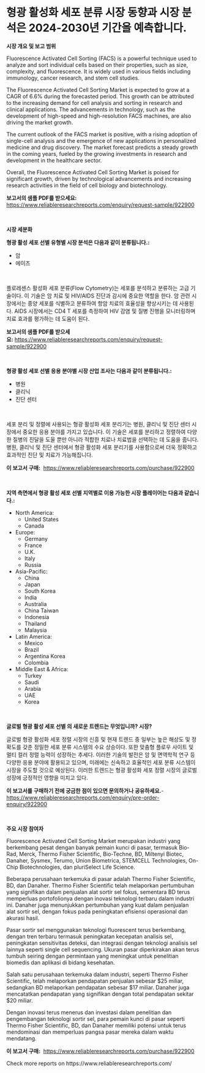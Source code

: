 <p><h1>형광 활성화 세포 분류 시장 동향과 시장 분석은 2024-2030년 기간을 예측합니다.</h1></p><p><strong>시장 개요 및 보고 범위</strong></p>
<p><p>Fluorescence Activated Cell Sorting (FACS) is a powerful technique used to analyze and sort individual cells based on their properties, such as size, complexity, and fluorescence. It is widely used in various fields including immunology, cancer research, and stem cell studies.</p><p>The Fluorescence Activated Cell Sorting Market is expected to grow at a CAGR of 6.6% during the forecasted period. This growth can be attributed to the increasing demand for cell analysis and sorting in research and clinical applications. The advancements in technology, such as the development of high-speed and high-resolution FACS machines, are also driving the market growth.</p><p>The current outlook of the FACS market is positive, with a rising adoption of single-cell analysis and the emergence of new applications in personalized medicine and drug discovery. The market forecast predicts a steady growth in the coming years, fueled by the growing investments in research and development in the healthcare sector.</p><p>Overall, the Fluorescence Activated Cell Sorting Market is poised for significant growth, driven by technological advancements and increasing research activities in the field of cell biology and biotechnology.</p></p>
<p><strong>보고서의 샘플 PDF를 받으세요:</strong> <a href="https://www.reliableresearchreports.com/enquiry/request-sample/922900">https://www.reliableresearchreports.com/enquiry/request-sample/922900</a></p>
<p>&nbsp;</p>
<p><strong>시장 세분화</strong></p>
<p><strong>형광 활성 세포 선별 유형별 시장 분석은 다음과 같이 분류됩니다.:</strong></p>
<p><ul><li>암</li><li>에이즈</li></ul></p>
<p>&nbsp;</p>
<p><p>플로레센스 활성화 세포 분류(Flow Cytometry)는 세포를 분석하고 분류하는 고급 기술이다. 이 기술은 암 치료 및 HIV/AIDS 진단과 감시에 중요한 역할을 한다. 암 관련 시장에서는 종양 세포를 식별하고 분류하여 항암 치료의 효율성을 향상시키는 데 사용된다. AIDS 시장에서는 CD4 T 세포를 측정하여 HIV 감염 및 질병 진행을 모니터링하며 치료 효과를 평가하는 데 도움이 된다.</p></p>
<p><strong>보고서의 샘플 PDF를 받으세요:</strong>&nbsp;<a href="https://www.reliableresearchreports.com/enquiry/request-sample/922900">https://www.reliableresearchreports.com/enquiry/request-sample/922900</a></p>
<p>&nbsp;</p>
<p><strong> 형광 활성 세포 선별 응용 분야별 시장 산업 조사는 다음과 같이 분류됩니다.:</strong></p>
<p><ul><li>병원</li><li>클리닉</li><li>진단 센터</li></ul></p>
<p>&nbsp;</p>
<p><p>세포 분리 및 정렬에 사용되는 형광 활성화 세포 분리기는 병원, 클리닉 및 진단 센터 시장에서 중요한 응용 분야를 가지고 있습니다. 이 기술은 세포를 분리하고 정렬하여 다양한 질병의 진달을 도울 뿐만 아니라 적합한 치료나 치료법을 선택하는 데 도움을 줍니다. 병원, 클리닉 및 진단 센터에서 형광 활성화 세포 분리기를 사용함으로써 더욱 정확하고 효과적인 진단 및 치료가 가능해집니다.</p></p>
<p><strong>이 보고서 구매:</strong>&nbsp; <a href="https://www.reliableresearchreports.com/purchase/922900">https://www.reliableresearchreports.com/purchase/922900</a></p>
<p>&nbsp;</p>
<p><strong>지역 측면에서 형광 활성 세포 선별 지역별로 이용 가능한 시장 플레이어는 다음과 같습니다.:</strong></p>
<p><ul>
    <li>
        North America:
        <ul>
            <li>United States</li>
            <li>Canada</li>
        </ul>
    </li>
    <li>
        Europe:
        <ul>
            <li>Germany</li>
            <li>France</li>
            <li>U.K.</li>
            <li>Italy</li>
            <li>Russia</li>
        </ul>
    </li>
    <li>
        Asia-Pacific:
        <ul>
            <li>China</li>
            <li>Japan</li>
            <li>South Korea</li>
            <li>India</li>
            <li>Australia</li>
            <li>China Taiwan</li>
            <li>Indonesia</li>
            <li>Thailand</li>
            <li>Malaysia</li>
        </ul>
    </li>
    <li>
        Latin America:
        <ul>
            <li>Mexico</li>
            <li>Brazil</li>
            <li>Argentina Korea</li>
            <li>Colombia</li>
        </ul>
    </li>
    <li>
        Middle East & Africa:
        <ul>
            <li>Turkey</li>
            <li>Saudi</li>
            <li>Arabia</li>
            <li>UAE</li>
            <li>Korea</li>
        </ul>
    </li>
    </ul></p>
<p>&nbsp;</p>
<p><strong>글로벌 형광 활성 세포 선별 의 새로운 트렌드는 무엇입니까? 시장?</strong></p>
<p><p>글로벌 형광 활성화 세포 정렬 시장의 신흥 및 현재 트렌드 중 일부는 높은 해상도 및 정확도를 갖춘 정밀한 세포 분류 시스템의 수요 상승이다. 또한 맞춤형 플로우 사이트 및 멀티 컬러 정렬 능력이 성장하는 추세다. 이러한 기술의 발전은 암 및 면역학적 연구 등 다양한 응용 분야에 활용되고 있으며, 미래에는 신속하고 효율적인 세포 분류 시스템이 시장을 주도할 것으로 예상된다. 이러한 트렌드는 형광 활성화 세포 정렬 시장의 글로벌 성장에 긍정적인 영향을 미치고 있다.</p></p>
<p><strong>이 보고서를 구매하기 전에 궁금한 점이 있으면 문의하거나 공유하세요.</strong>- <a href="https://www.reliableresearchreports.com/enquiry/pre-order-enquiry/922900">https://www.reliableresearchreports.com/enquiry/pre-order-enquiry/922900</a></p>
<p>&nbsp;</p>
<p><strong>주요 시장 참여자</strong></p>
<p><p>Fluorescence Activated Cell Sorting Market merupakan industri yang berkembang pesat dengan banyak pemain kunci di pasar, termasuk Bio-Rad, Merck, Thermo Fisher Scientific, Bio-Techne, BD, Miltenyi Biotec, Danaher, Sysmex, Terumo, Union Biometrica, STEMCELL Technologies, On-Chip Biotechnologies, dan pluriSelect Life Science.</p><p>Beberapa perusahaan terkemuka di pasar adalah Thermo Fisher Scientific, BD, dan Danaher. Thermo Fisher Scientific telah melaporkan pertumbuhan yang signifikan dalam penjualan alat sortir sel fokus, sementara BD terus memperluas portofolionya dengan inovasi teknologi terbaru dalam industri ini. Danaher juga menunjukkan pertumbuhan yang kuat dalam penjualan alat sortir sel, dengan fokus pada peningkatan efisiensi operasional dan akurasi hasil.</p><p>Pasar sortir sel menggunakan teknologi fluorescent terus berkembang, dengan tren terbaru termasuk peningkatan kecepatan analisis sel, peningkatan sensitivitas deteksi, dan integrasi dengan teknologi analisis sel lainnya seperti single cell sequencing. Ukuran pasar diperkirakan akan terus tumbuh seiring dengan permintaan yang meningkat untuk penelitian biomedis dan aplikasi di bidang kesehatan.</p><p>Salah satu perusahaan terkemuka dalam industri, seperti Thermo Fisher Scientific, telah melaporkan pendapatan penjualan sebesar $25 miliar, sedangkan BD melaporkan pendapatan sebesar $17 miliar. Danaher juga mencatatkan pendapatan yang signifikan dengan total pendapatan sekitar $20 miliar.</p><p>Dengan inovasi terus menerus dan investasi dalam penelitian dan pengembangan teknologi sortir sel, para pemain kunci di pasar seperti Thermo Fisher Scientific, BD, dan Danaher memiliki potensi untuk terus mendominasi dan memperluas pangsa pasar mereka dalam waktu mendatang.</p></p>
<p><strong>이 보고서 구매:</strong>&nbsp;&nbsp;<a href="https://www.reliableresearchreports.com/purchase/922900">https://www.reliableresearchreports.com/purchase/922900</a></p>
<p>Check more reports on https://www.reliableresearchreports.com/</p>
